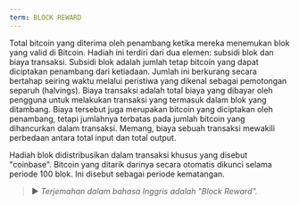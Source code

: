 ```yaml
---
term: BLOCK REWARD
---
```


Total bitcoin yang diterima oleh penambang ketika mereka menemukan blok yang valid di Bitcoin. Hadiah ini terdiri dari dua elemen: subsidi blok dan biaya transaksi. Subsidi blok adalah jumlah tetap bitcoin yang dapat diciptakan penambang dari ketiadaan. Jumlah ini berkurang secara bertahap seiring waktu melalui peristiwa yang dikenal sebagai pemotongan separuh (halvings). Biaya transaksi adalah total biaya yang dibayar oleh pengguna untuk melakukan transaksi yang termasuk dalam blok yang ditambang. Biaya tersebut juga merupakan bitcoin yang diciptakan oleh penambang, tetapi jumlahnya terbatas pada jumlah bitcoin yang dihancurkan dalam transaksi. Memang, biaya sebuah transaksi mewakili perbedaan antara total input dan total output.

Hadiah blok didistribusikan dalam transaksi khusus yang disebut "coinbase". Bitcoin yang ditarik darinya secara otomatis dikunci selama periode 100 blok. Ini disebut sebagai periode kematangan.

> ► *Terjemahan dalam bahasa Inggris adalah "Block Reward".*